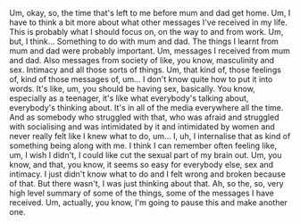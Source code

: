 ﻿Um, okay, so, the time that's left to me before mum and dad get home.
Um, I have to think a bit more about what other messages I've received in my life.
This is probably what I should focus on, on the way to and from work.
Um, but, I think...
Something to do with mum and dad.
The things I learnt from mum and dad were probably important.
Um, messages I received from mum and dad.
Also messages from society of like, you know, masculinity and sex.
Intimacy and all those sorts of things.
Um, that kind of, those feelings of, kind of those messages of, um...
I don't know quite how to put it into words.
It's like, um, you should be having sex, basically.
You know, especially as a teenager, it's like what everybody's talking about, everybody's thinking about.
It's in all of the media everywhere all the time.
And as somebody who struggled with that, who was afraid and struggled with socialising and was intimidated by it and intimidated by women
and never really felt like I knew what to do, um...
I, uh, I internalise that as kind of something being along with me.
I think I can remember often feeling like, um, I wish I didn't, I could like cut the sexual part of my brain out.
Um, you know, and that, you know, it seems so easy for everybody else, sex and intimacy.
I just didn't know what to do and I felt wrong and broken because of that.
But there wasn't, I was just thinking about that.
Ah, so the, so, very high level summary of some of the things, some of the messages I have received.
Um, actually, you know, I'm going to pause this and make another one.
